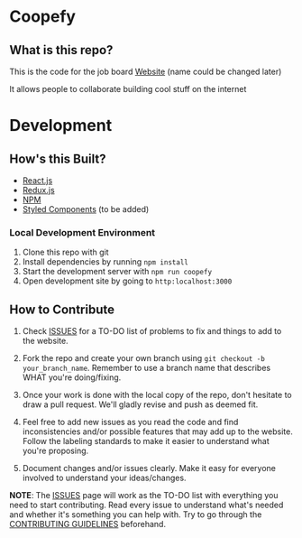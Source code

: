 # Coopefy

## **What is this repo?**

This is the code for the job board [Website](https://www.coopefy.com) (name could be changed later)

It allows people to collaborate building cool stuff on the internet 

# **Development**

## **How's this Built?**

- [React.js](https://reactjs.org/)
- [Redux.js](https://redux.js.org/)
- [NPM](https://www.npmjs.com/)
- [Styled Components](https://styled-components.com/) (to be added)

### Local Development Environment

1. Clone this repo with git
2. Install dependencies by running `npm install`
3. Start the development server with `npm run coopefy` 
4. Open development site by going to `http:localhost:3000`

## **How to Contribute**

1. Check [ISSUES](https://github.com/angeljgomezc/Coopefy/issues) for a TO-DO list of problems to fix and things to add to the website.

2. Fork the repo and create your own branch using `git checkout -b your_branch_name`. Remember to use a branch name that describes WHAT you're doing/fixing.

3. Once your work is done with the local copy of the repo, don't hesitate to draw a pull request. We'll gladly revise and push as deemed fit.

4. Feel free to add new issues as you read the code and find inconsistencies and/or possible features that may add up to the website. Follow the labeling standards to make it easier to understand what you're proposing. 

5. Document changes and/or issues clearly. Make it easy for everyone involved to understand your ideas/changes. 

**NOTE**: The [ISSUES](https://github.com/angeljgomezc/Coopefy/issues) page will work as the TO-DO list with everything you need to start contributing. Read every issue to understand what's needed and whether it's something you can help with. Try to go through the [CONTRIBUTING GUIDELINES](https://github.com/Developer-DAO/developerdao.com/blob/main/docs/CONTRIBUTING.md) beforehand. 

